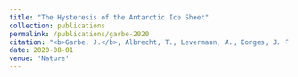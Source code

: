 ```yaml
---
title: "The Hysteresis of the Antarctic Ice Sheet"
collection: publications
permalink: /publications/garbe-2020
citation: "<b>Garbe, J.</b>, Albrecht, T., Levermann, A., Donges, J. F., and Winkelmann, R.: <i>&quot;The Hysteresis of the Antarctic Ice Sheet&quot;</i>, Nature, 2020, in press."
date: 2020-08-01
venue: 'Nature'
---
```

